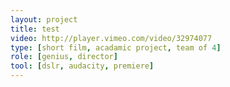 ```yaml
---
layout: project
title: test
video: http://player.vimeo.com/video/32974077
type: [short film, acadamic project, team of 4]
role: [genius, director]
tool: [dslr, audacity, premiere]
---
```



